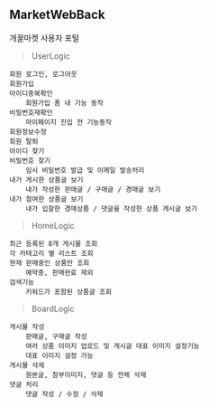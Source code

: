 ## MarketWebBack
개꿀마켓 사용자 포털



> UserLogic

	회원 로그인, 로그아웃
	회원가입
	아이디중복확인
		회원가입 폼 내 기능 동작
	비밀번호재확인
		마이페이지 진입 전 기능동작
	회원정보수정
	회원 탈퇴
	아이디 찾기
	비밀번호 찾기
		임시 비밀번호 발급 및 이메일 발송처리 
	내가 게시한 상품글 보기
		내가 작성한 판매글 / 구매글 / 경매글 보기
	내가 참여한 상품글 보기	
		내가 입찰한 경매상품 / 댓글을 작성한 상품 게시글 보기

> HomeLogic

	최근 등록된 8개 게시물 조회
	각 카테고리 별 리스트 조회
	현재 판매중인 상품만 조회
		예약중, 판매완료 제외
	검색기능
		키워드가 포함된 상품글 조회

> BoardLogic

	게시물 작성 
		판매글, 구매글 작성
		여러 상품 이미지 업로드 및 게시글 대표 이미지 설정기능
		대표 이미지 설정 가능
	게시물 삭제
		원본글, 첨부이미지, 댓글 등 전체 삭제
	댓글 처리
		댓글 작성 / 수정 / 삭제
